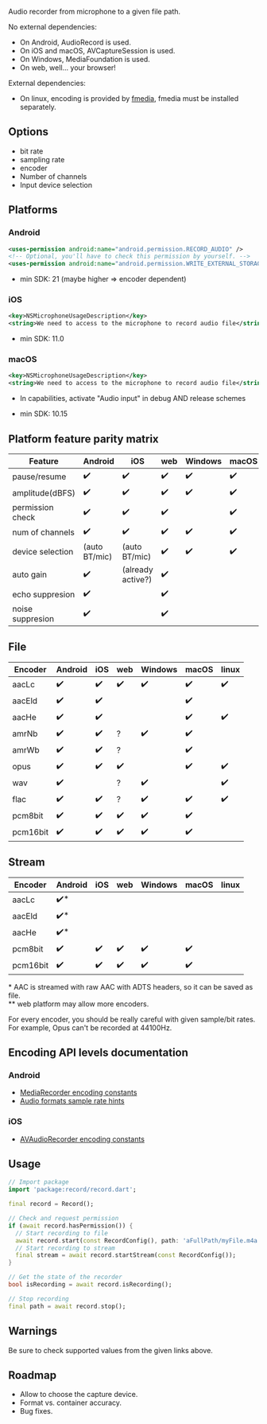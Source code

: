 Audio recorder from microphone to a given file path.  

No external dependencies:

- On Android, AudioRecord is used.  
- On iOS and macOS, AVCaptureSession is used.  
- On Windows, MediaFoundation is used.
- On web, well... your browser!

External dependencies:
- On linux, encoding is provided by [fmedia](https://stsaz.github.io/fmedia/), fmedia must be installed separately.

## Options
- bit rate
- sampling rate
- encoder
- Number of channels
- Input device selection

## Platforms

### Android
```xml
<uses-permission android:name="android.permission.RECORD_AUDIO" />
<!-- Optional, you'll have to check this permission by yourself. -->
<uses-permission android:name="android.permission.WRITE_EXTERNAL_STORAGE" />
```
- min SDK: 21 (maybe higher => encoder dependent)

### iOS
```xml
<key>NSMicrophoneUsageDescription</key>
<string>We need to access to the microphone to record audio file</string>
```
- min SDK: 11.0

### macOS
```xml
<key>NSMicrophoneUsageDescription</key>
<string>We need to access to the microphone to record audio file</string>
```

- In capabilities, activate "Audio input" in debug AND release schemes

- min SDK: 10.15

## Platform feature parity matrix
| Feature          | Android       | iOS             | web     | Windows    | macOS  | linux
|------------------|---------------|-----------------|---------|------------|-------|-----------
| pause/resume     | ✔️            |   ✔️           | ✔️     |      ✔️    | ✔️    |  ✔️
| amplitude(dBFS)  | ✔️            |   ✔️           |  ✔️     |    ✔️     |  ✔️   |
| permission check | ✔️            |   ✔️           |  ✔️    |            |  ✔️   |
| num of channels  | ✔️            |   ✔️           |  ✔️    |    ✔️      |  ✔️   |  ✔️
| device selection | (auto BT/mic) | (auto BT/mic)   |  ✔️    |    ✔️      |  ✔️   |  ✔️
| auto gain        | ✔️            |(already active?)| ✔️      |            |       |  
| echo suppresion  | ✔️            |                 | ✔️      |            |       |  
| noise suppresion | ✔️            |                 | ✔️      |            |       |  

## File
| Encoder         | Android        | iOS     | web     | Windows | macOS   | linux
|-----------------|----------------|---------|---------|---------|---------|---------
| aacLc           | ✔️            |   ✔️    |  ✔️     |   ✔️    |  ✔️    |  ✔️ 
| aacEld          | ✔️            |   ✔️    |        |         |  ✔️    | 
| aacHe           | ✔️            |   ✔️    |        |         |  ✔️    |  ✔️ 
| amrNb           | ✔️            |   ✔️    |  ?      |   ✔️    |  ✔️    |  
| amrWb           | ✔️            |   ✔️    |  ?      |          |  ✔️   |  
| opus            | ✔️            |   ✔️    |  ✔️      |         |  ✔️    |  ✔️ 
| wav             |  ✔️           |         |   ?     |    ✔️    |        |   ✔️ 
| flac            |  ✔️           |    ✔️    |  ?      |  ✔️     |   ✔️  |   ✔️
| pcm8bit         | ✔️            |   ✔️    |  ✔️      |    ✔️   |  ✔️   |  
| pcm16bit        | ✔️            |   ✔️    |  ✔️      |   ✔️    |  ✔️   |  

## Stream
| Encoder         | Android    | iOS     | web     | Windows | macOS   | linux
|-----------------|------------|---------|---------|---------|---------|---------
| aacLc           | ✔️*        |       |          |         |         |  
| aacEld          | ✔️*        |       |          |         |         | 
| aacHe           | ✔️*        |       |          |         |         |  
| pcm8bit         | ✔️        |  ✔️    |   ✔️    |   ✔️    |  ✔️     |  
| pcm16bit        | ✔️        |  ✔️    |   ✔️    |  ✔️     | ✔️     |  

\* AAC is streamed with raw AAC with ADTS headers, so it can be saved as file.  
** web platform may allow more encoders.  


For every encoder, you should be really careful with given sample/bit rates.  
For example, Opus can't be recorded at 44100Hz.

## Encoding API levels documentation
### Android
* [MediaRecorder encoding constants](https://developer.android.com/reference/android/media/MediaRecorder.AudioEncoder)
* [Audio formats sample rate hints](https://developer.android.com/guide/topics/media/media-formats#audio-formats)

### iOS
* [AVAudioRecorder encoding constants](https://developer.apple.com/documentation/coreaudiotypes/coreaudiotype_constants/1572096-audio_data_format_identifiers)

## Usage
```dart
// Import package
import 'package:record/record.dart';

final record = Record();

// Check and request permission
if (await record.hasPermission()) {
  // Start recording to file
  await record.start(const RecordConfig(), path: 'aFullPath/myFile.m4a');
  // Start recording to stream
  final stream = await record.startStream(const RecordConfig());
}

// Get the state of the recorder
bool isRecording = await record.isRecording();

// Stop recording
final path = await record.stop();
```

## Warnings
Be sure to check supported values from the given links above.

## Roadmap
- Allow to choose the capture device.
- Format vs. container accuracy.
- Bug fixes.